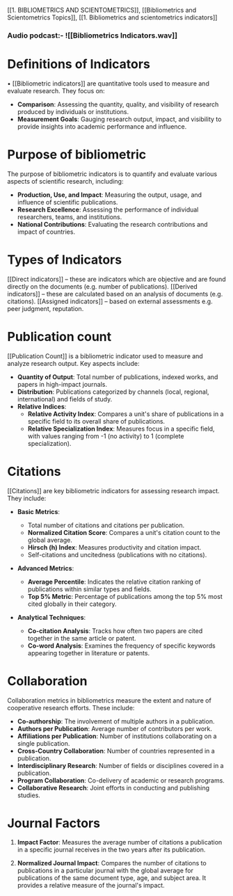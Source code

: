 [[1. BIBLIOMETRICS AND SCIENTOMETRICS]], [[Bibliometrics and Scientometrics Topics]], [[1. Bibliometrics and scientometrics indicators]]
### Audio podcast:- ![[Bibliometrics Indicators.wav]]

# Definitions of Indicators
• [[Bibliometric indicators]] are quantitative tools used to measure and evaluate research. They focus on:

- **Comparison**: Assessing the quantity, quality, and visibility of research produced by individuals or institutions.
- **Measurement Goals**: Gauging research output, impact, and visibility to provide insights into academic performance and influence.

# Purpose of bibliometric 
The purpose of bibliometric indicators is to quantify and evaluate various aspects of scientific research, including:

- **Production, Use, and Impact**: Measuring the output, usage, and influence of scientific publications.
- **Research Excellence**: Assessing the performance of individual researchers, teams, and institutions.
- **National Contributions**: Evaluating the research contributions and impact of countries.

# Types of Indicators
[[Direct indicators]] – these are indicators which are objective and are found directly on the documents (e.g. number of publications).
[[Derived indicators]] – these are calculated based on an analysis of documents (e.g. citations).
[[Assigned indicators]] – based on external assessments e.g. peer judgment, reputation.

# Publication count 

[[Publication Count]] is a bibliometric indicator used to measure and analyze research output. Key aspects include:

- **Quantity of Output**: Total number of publications, indexed works, and papers in high-impact journals.
- **Distribution**: Publications categorized by channels (local, regional, international) and fields of study.
- **Relative Indices**:
    - **Relative Activity Index**: Compares a unit's share of publications in a specific field to its overall share of publications.
    - **Relative Specialization Index**: Measures focus in a specific field, with values ranging from -1 (no activity) to 1 (complete specialization).

# Citations
[[Citations]] are key bibliometric indicators for assessing research impact. They include:

- **Basic Metrics**:
    
    - Total number of citations and citations per publication.
    - **Normalized Citation Score**: Compares a unit's citation count to the global average.
    - **Hirsch (h) Index**: Measures productivity and citation impact.
    - Self-citations and uncitedness (publications with no citations).
- **Advanced Metrics**:
    
    - **Average Percentile**: Indicates the relative citation ranking of publications within similar types and fields.
    - **Top 5% Metric**: Percentage of publications among the top 5% most cited globally in their category.
- **Analytical Techniques**:
    
    - **Co-citation Analysis**: Tracks how often two papers are cited together in the same article or patent.
    - **Co-word Analysis**: Examines the frequency of specific keywords appearing together in literature or patents.

# Collaboration
Collaboration metrics in bibliometrics measure the extent and nature of cooperative research efforts. These include:

- **Co-authorship**: The involvement of multiple authors in a publication.
- **Authors per Publication**: Average number of contributors per work.
- **Affiliations per Publication**: Number of institutions collaborating on a single publication.
- **Cross-Country Collaboration**: Number of countries represented in a publication.
- **Interdisciplinary Research**: Number of fields or disciplines covered in a publication.
- **Program Collaboration**: Co-delivery of academic or research programs.
- **Collaborative Research**: Joint efforts in conducting and publishing studies.

# Journal Factors

1. **Impact Factor**: Measures the average number of citations a publication in a specific journal receives in the two years after its publication.
    
2. **Normalized Journal Impact**: Compares the number of citations to publications in a particular journal with the global average for publications of the same document type, age, and subject area. It provides a relative measure of the journal's impact.